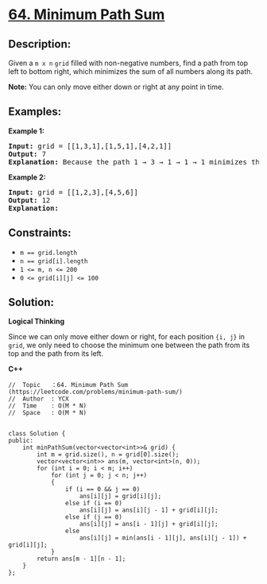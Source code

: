 # [64. Minimum Path Sum](https://leetcode.com/problems/minimum-path-sum/)


## Description:

<p>Given a <code>m x n</code> <code>grid</code> filled with non-negative numbers, find a path from top left to bottom right, which minimizes the sum of all numbers along its path.</p>
<p><strong>Note:</strong> You can only move either down or right at any point in time.</p>


## Examples:

<strong>Example 1:</strong>
<pre>
<strong>Input:</strong> grid = [[1,3,1],[1,5,1],[4,2,1]]
<strong>Output:</strong> 7
<strong>Explanation:</strong> Because the path 1 → 3 → 1 → 1 → 1 minimizes the sum.
</pre>

<strong>Example 2:</strong>
<pre>
<strong>Input:</strong> grid = [[1,2,3],[4,5,6]]
<strong>Output:</strong> 12
<strong>Explanation:</strong> 
</pre>


## Constraints:

<ul>
  <li><code>m == grid.length</code></li>
  <li><code>n == grid[i].length</code></li>
  <li><code>1 &lt;= m, n &lt;= 200</code></li>
  <li><code>0 &lt;= grid[i][j] &lt;= 100</code></li>
</ul>


## Solution:

<strong>Logical Thinking</strong>
<p>Since we can only move either down or right, for each position <code>{i, j}</code> in <code>grid</code>, we only need to choose the minimum one between the path from its top and the path from its left.</p>


<strong>C++</strong>

```
//  Topic   ：64. Minimum Path Sum (https://leetcode.com/problems/minimum-path-sum/)
//  Author  : YCX
//  Time    : O(M * N)
//  Space   : O(M * N)


class Solution {
public:
    int minPathSum(vector<vector<int>>& grid) {
        int m = grid.size(), n = grid[0].size();
        vector<vector<int>> ans(m, vector<int>(n, 0));
        for (int i = 0; i < m; i++)
            for (int j = 0; j < n; j++)
            {
                if (i == 0 && j == 0)
                    ans[i][j] = grid[i][j];
                else if (i == 0)
                    ans[i][j] = ans[i][j - 1] + grid[i][j];
                else if (j == 0)
                    ans[i][j] = ans[i - 1][j] + grid[i][j];
                else
                    ans[i][j] = min(ans[i - 1][j], ans[i][j - 1]) + grid[i][j];
            }
        return ans[m - 1][n - 1];
    }
};
```